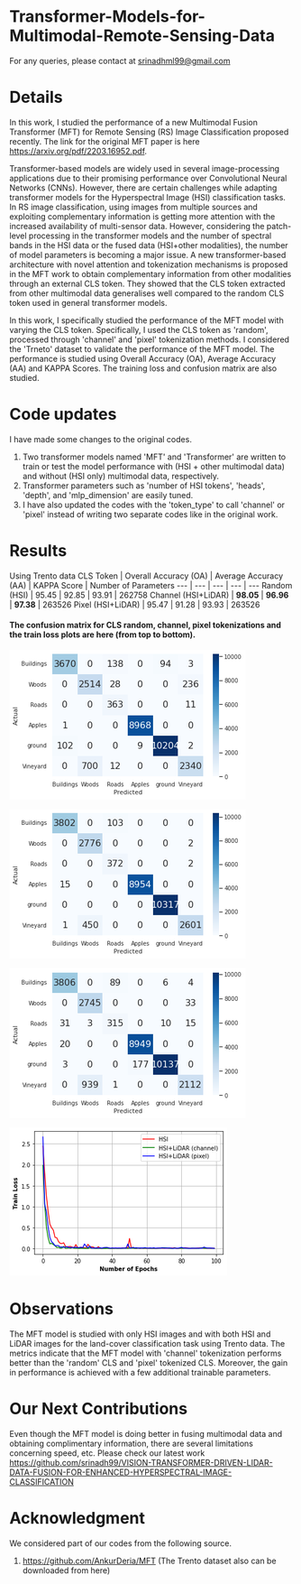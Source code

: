 # Transformer-Models-for-Multimodal-Remote-Sensing-Data

For any queries, please contact at srinadhml99@gmail.com

# Details
In this work, I studied the performance of a new Multimodal Fusion Transformer (MFT) for Remote Sensing (RS) Image Classification proposed recently. The link for the original MFT paper is here https://arxiv.org/pdf/2203.16952.pdf. 

Transformer-based models are widely used in several image-processing applications due to their promising performance over Convolutional Neural Networks (CNNs). However, there are certain challenges while adapting transformer models for the Hyperspectral Image (HSI) classification tasks. In RS image classification, using images from multiple sources and exploiting complementary information is getting more attention with the increased availability of multi-sensor data. However, considering the patch-level processing in the transformer models and the number of spectral bands in the HSI data or the fused data (HSI+other modalities), the number of model parameters is becoming a major issue. A new transformer-based architecture with novel attention and tokenization mechanisms is proposed in the MFT work to obtain complementary information from other modalities through an external CLS token. They showed that the CLS token extracted from other multimodal data generalises well compared to the random CLS token used in general transformer models.

In this work, I specifically studied the performance of the MFT model with varying the CLS token. Specifically, I used the CLS token as 'random', processed through 'channel' and 'pixel' tokenization methods. I considered the 'Trneto' dataset to validate the performance of the MFT model.
The performance is studied using Overall Accuracy (OA), Average Accuracy (AA) and KAPPA Scores. The training loss and confusion matrix are also studied. 

# Code updates
I have made some changes to the original codes.

1. Two transformer models named 'MFT' and 'Transformer' are written to train or test the model performance with (HSI + other multimodal data) and without (HSI only) multimodal data, respectively.
2. Transformer parameters such as 'number of HSI tokens', 'heads', 'depth', and 'mlp_dimension' are easily tuned.
3. I have also updated the codes with the 'token_type' to call 'channel' or 'pixel' instead of writing two separate codes like in the original work.

# Results
Using Trento data
CLS Token | Overall Accuracy (OA) | Average Accuracy (AA) | KAPPA Score | Number of Parameters
--- | --- | --- | --- | ---
Random (HSI) | 95.45 | 92.85 | 93.91 | 262758
Channel (HSI+LiDAR) | **98.05** | **96.96** | **97.38** | 263526
Pixel (HSI+LiDAR) | 95.47 | 91.28 | 93.93 | 263526

#### The confusion matrix for CLS random, channel, pixel tokenizations and the train loss plots are here (from top to bottom).

![plot](./MFT_Plots/HSI_Confusionmatrix.png)

![plot](./MFT_Plots/HSILidar_channel_Confusionmatrix.png)

![plot](./MFT_Plots/HSILidar_pixel_Confusionmatrix.png)

![plot](./MFT_Plots/epoch_vs_train_loss.png)

# Observations
The MFT model is studied with only HSI images and with both HSI and LiDAR images for the land-cover classification task using Trento data. The metrics indicate that the MFT model with 'channel' tokenization performs better than the 'random' CLS and 'pixel' tokenized CLS. Moreover, the gain in performance is achieved with a few additional trainable parameters.

# Our Next Contributions
Even though the MFT model is doing better in fusing multimodal data and obtaining complimentary information, there are several limitations concerning speed, etc.
Please check our latest work https://github.com/srinadh99/VISION-TRANSFORMER-DRIVEN-LIDAR-DATA-FUSION-FOR-ENHANCED-HYPERSPECTRAL-IMAGE-CLASSIFICATION
# Acknowledgment
We considered part of our codes from the following source.
1. https://github.com/AnkurDeria/MFT (The Trento dataset also can be downloaded from here)
